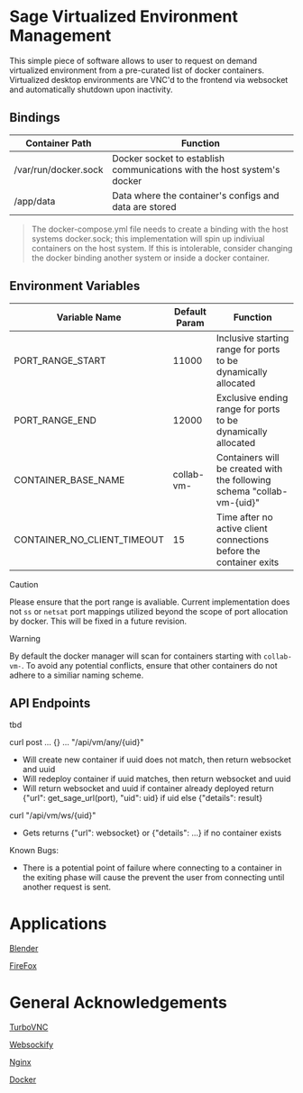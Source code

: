 # Sage Virtualized Environment Management
This simple piece of software allows to user to request on demand virtualized environment from a pre-curated list of docker containers.  Virtualized desktop environments are VNC'd to the frontend via websocket and automatically shutdown upon inactivity.

## Bindings
| Container Path        | Function                                                                  |
| -------------         | -------------                                                             |
| /var/run/docker.sock  | Docker socket to establish communications with the host system's docker   | 
| /app/data             | Data where the container's configs and data are stored                    |

> The docker-compose.yml file needs to create a binding with the host systems docker.sock; this implementation will spin up indiviual containers on the host system.  If this is intolerable, consider changing the docker binding another system or inside a docker container.

## Environment Variables
| Variable Name                 | Default Param | Function                                                                  |
| -------------                 | ------------- | -------------                                                             |
| PORT_RANGE_START              | 11000         | Inclusive starting range for ports to be dynamically allocated            | 
| PORT_RANGE_END                | 12000         | Exclusive ending range for ports to be dynamically allocated              |
| CONTAINER_BASE_NAME           | collab-vm-    | Containers will be created with the following schema "collab-vm-{uid}"    |
| CONTAINER_NO_CLIENT_TIMEOUT   | 15            | Time after no active client connections before the container exits        |

> [!CAUTION]  
> Please ensure that the port range is avaliable.  Current implementation does not `ss` or `netsat` port mappings utilized beyond the scope of port allocation by docker.  This will be fixed in a future revision.

> [!WARNING]  
> By default the docker manager will scan for containers starting with `collab-vm-`. To avoid any potential conflicts, ensure that other containers do not adhere to a similiar naming scheme.

## API Endpoints
tbd

curl post ... {} ... "/api/vm/any/{uid}"
- Will create new container if uuid does not match, then return websocket and uuid
- Will redeploy container if uuid matches, then return websocket and uuid
- Will return websocket and uuid if container already deployed
return {"url": get_sage_url(port), "uid": uid} if uid else {"details": result}

curl "/api/vm/ws/{uid}"
- Gets returns {"url": websocket} or {"details": ...} if no container exists

    





Known Bugs:
- There is a potential point of failure where connecting to a container in the exiting phase will cause the prevent the user from connecting until another request is sent.


# Applications
[Blender](https://www.blender.org/)

[FireFox](https://www.mozilla.org/en-US/firefox/)


# General Acknowledgements
[TurboVNC](https://www.turbovnc.org/)

[Websockify](https://github.com/novnc/websockify)

[Nginx](https://nginx.org/en/)

[Docker](https://www.docker.com/)

